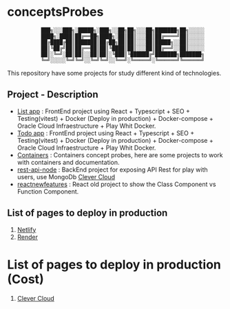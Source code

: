 # conceptsProbes

               ███╗░░░███╗░█████╗░███╗░░██╗██╗░░░██╗███████╗██╗░░░░░
               ████╗░████║██╔══██╗████╗░██║██║░░░██║██╔════╝██║░░░░░
               ██╔████╔██║███████║██╔██╗██║██║░░░██║█████╗░░██║░░░░░
               ██║╚██╔╝██║██╔══██║██║╚████║██║░░░██║██╔══╝░░██║░░░░░
               ██║░╚═╝░██║██║░░██║██║░╚███║╚██████╔╝███████╗███████╗
               ╚═╝░░░░░╚═╝╚═╝░░╚═╝╚═╝░░╚══╝░╚═════╝░╚══════╝╚══════╝

This repository have some projects for study different kind of technologies.

## Project - Description
- [List app](https://github.com/mgallegoa/conceptsProbes/blob/master/react-ts-list-app/README.md) : FrontEnd project using React + Typescript + SEO + Testing(vitest) + Docker (Deploy in production) + Docker-compose + Oracle Cloud Infraestructure + Play Whit Docker.
- [Todo app](https://github.com/mgallegoa/conceptsProbes/blob/master/react-ts-todo-app/README.md) : FrontEnd project using React + Typescript + SEO + Testing(vitest) + Docker (Deploy in production) + Docker-compose + Oracle Cloud Infraestructure + Play Whit Docker.
- [Containers](https://github.com/mgallegoa/conceptsProbes/blob/master/containers/README.md) : Containers concept probes, here are some projects to work with containers and documentation.
- [rest-api-node](https://github.com/mgallegoa/conceptsProbes/blob/master/rest-api-node/README.md) : BackEnd project for exposing API Rest for play with users, use MongoDb [Clever Cloud](https://console.clever-cloud.com/)
- [reactnewfeatures](https://github.com/mgallegoa/conceptsProbes/tree/master/reactnewfeatures/README.md) : React old project to show the Class Component vs Function Component.


## List of pages to deploy in production
1. [ Netlify ](https://www.netlify.com/)
2. [ Render ](https://render.com/)

# List of pages to deploy in production (Cost)
1. [Clever Cloud](https://www.clever-cloud.com/)
